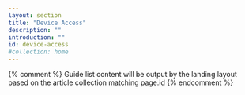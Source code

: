 ```yaml
---
layout: section
title: "Device Access"
description: ""
introduction: ""
id: device-access
#collection: home
---
```


{% comment %}
Guide list content will be output by the landing layout pased on the article collection matching page.id
{% endcomment %}
